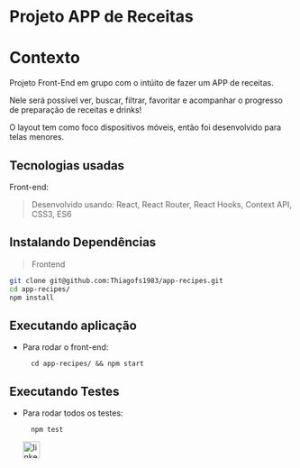# Projeto APP de Receitas

# Contexto
Projeto Front-End em grupo com o intúito de fazer um APP de receitas.

Nele será possível ver, buscar, filtrar, favoritar e acompanhar o progresso de preparação de receitas e drinks!

O layout tem como foco dispositivos móveis, então foi desenvolvido para telas menores.

## Tecnologias usadas

Front-end:
> Desenvolvido usando: React, React Router, React Hooks, Context API, CSS3, ES6

## Instalando Dependências

> Frontend
```bash
git clone git@github.com:Thiagofs1983/app-recipes.git
cd app-recipes/
npm install
``` 
## Executando aplicação

* Para rodar o front-end:

  ```
    cd app-recipes/ && npm start
  ```

## Executando Testes

* Para rodar todos os testes:

  ```
    npm test
  ```
  
  [<img src="https://img.shields.io/badge/LinkedIn-0077B5?style=for-the-badge&logo=linkedin&logoColor=white" alt="linkedin" height='30'>](https://www.linkedin.com/in/fsthiago/)
